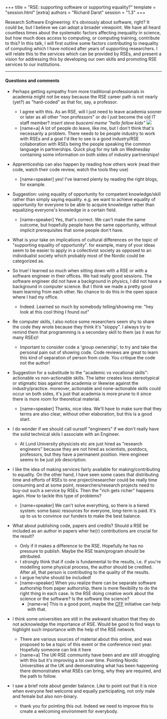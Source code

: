 +++
title = "RSE: supporting software or supporting equality?"
template = "session.html"
[extra]
authors = "Richard Darst"
session = "1.3"
+++

Research Software Engineering: it's obviously about software, right?
It could be, but I believe we can adopt a broader viewpoint.  We have
all heard countless times about the systematic factors affecting
inequality in science, but how much does access to computing, or
computing training, contribute to this?  In this talk, I will first
outline some factors contributing to inequality of computing which I
have noticed after years of supporting researchers.  I will relate
this to the services which can be provided by RSEs, and present a
vision for addressing this by developing our own skills and promoting
RSE services to our institutions.

---

#### Questions and comments

- Perhaps getting sympathy from more traditional professionals in academia might not be easy because the RSE career path is not nearly (yet?) as "hard-coded" as that for, say, a professor.
  - I agree with this. As an RSE, will I just need to leave academia sooner or later as all other "non professors" or do I just become the old IT staff member? *insert steve buscemi meme "hello fellow kids"* ![](https://i.imgur.com/VbDhUXZ.png)
  - [name=a] A lot of people do leave, like me, but I don't think that's necessarily a problem. There needs to be people industry to work with RSEs and a goal I'd like to see is a good industry/RSE collaboration with RSEs being the people speaking the common language in partnerships. Quick plug for my talk on Wednesday containing some information on both sides of industry partnerships!

- Apprenticeship can also happen by reading how others work (read their code, watch their code review, watch the tools they use)
  - [name=speaker] yes!  I've learned plenty by reading the right blogs, for example.

- Suggestion: using equality of opportunity for competent knowledge/skill rather than simply saying equality. e.g. we want to achieve equality of opportunity for everyone to be able to acquire knowledge rather than equalizing everyone's knowledge in a certain field.
  - [name=speaker] Yes, that's correct.  We can't make the same outcome, but hopefully people have the same opportunity, without implicit prerequisites that some people don't have.

- What is your take on implications of cultural differences on the topic of "supporting equality of opportunity". for example, many of your ideas seem to be easier to apply in a collectivist society as opposed to an individualist society which probably most of the Nordic could be categorized as.

- So true! I learned so much when sitting down with a RSE or with a software engineer in their offices. We had really good sessions. The software engineer did not have a background in physics, I did not have a background in computer science. But I think we made a pretty good team learning from each other. No chance to do this in the open space where I had my office.
  - Indeed. Learned so much by somebody telling/showing me: "hey look at this cool thing I found out"

- Re computer skills, I also notice some researchers seem shy to share the code they wrote because they think it's "sloppy". I always try to remind them that programming is a secondary skill to them (as it was for many RSEs)!
  - Important to consider code a 'group ownership', to try and take the personal pain out of showing code. Code reviews are great to learn this kind of separation of person from code. You critique the code not the author!

- Suggestion for a substitude to the "academic vs vocational skills": actionable vs non-actionable skills. The latter creates less stereotypical or stigmatic bias against the academia or likewise against the industry/practice. moreover, actionable and none-actionable skills could occur on both sides, it's just that academia is more prune to it since there is more room for theoretical material.
  - [name=speaker] Thanks, nice idea.  We'll have to make sure that they terms are also clear, without other elaboration, but this is a good start.

- I do wonder if we should call ourself "engineers" if we don't really have the solid technical skils I associate with an Engineer.
    - At Lund University physicists etc are just hired as "research engineers" because they are not hired as scientists, postdocs, professors, but they have a permanent position. Here engineer seems to be just job description.

- I like the idea of making services fairly available for making/contributing to equality. On the other hand, I have seen some cases that distributing time and efforts of RSEs to one project/researcher could be really time consuming and at some point, researchers/research projects need to buy-out such a service by RSEs. Then the "rich gets richer" happens again. How to tackle this type of problems?
  - [name=speaker] We can't solve everything, so there is a tiered system: some basic resources for everyone, long-term is paid.  It's up to us to convince our funders to make the best balance.

- What about publishing code, papers and credits? Should a RSE be included as an author in papers wher he(r) contributions are crucial for the result?
    - Only if it makes a difference to the RSE. Hopefully he has no pressure to publish. Maybe the RSE team/program should be attributed.
    - I strongly think that if code is fundamental to the results, i.e. if you're modelling some physical process, the author should be credited. After all, that person is contributing to the quality of the results.
    - I argue he/she should be included!
    - [name=speaker] When you realize there can be separate software authorship from paper authorship, there is more flexibility to do the right thing in each case.  Is the RSE doing creative work about the science or the software? Is the software the science?
        - [name=w] This is a good point, maybe the [CFF](https://citation-file-format.github.io/) initiative can help with that.
- I think some universities are still in the awkward situation that they do not acknowledge the importance of RSE. Would be good to find ways to highlight such importance with the help of the RSE network.
  - There are various sources of material about this online, and was proposed to be a topic of this event or the conference next year.  Hopefully someone can link it here
  - [name=a] The UK-RSE community have been and are still struggling with this but it's improving a lot over time. Pointing Nordic Universities at the UK and demonstrating what has been happening there demonstrates what RSEs can bring, why they are required, and the path to follow.

- I saw a brief note about gender balance. Like to point out that it is nice when everyone feel welcome and equally participating, not only male and female but also non-binary.
  - thank you for pointing this out. Indeed we need to improve this to create a welcoming environment for everybody.

